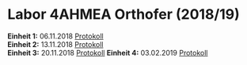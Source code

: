 # Labor 4AHMEA Orthofer (2018/19)  
**Einheit 1:** 06.11.2018 [Protokoll](https://github.com/HTLMechatronics/m15-la1-sx/blob/ortdam14/protokoll_g2_ortdam14_2018-11-06hz7.md)  
**Einheit 2:** 13.11.2018 [Protokoll](https://github.com/HTLMechatronics/m15-la1-sx/blob/ortdam14/protokoll_g2_ortdam14_2018-11-13.md)  
**Einheit 3:** 20.11.2018 [Protokoll](https://github.com/HTLMechatronics/m15-la1-sx/blob/ortdam14/protokoll_g2_ortdam14_2018-11-20.md)
**Einheit 4:** 03.02.2019 [Protokoll]()
